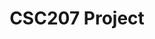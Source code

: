 ---
layout: page
title: CSC207 Project
description: Time Management Application
img: 
importance: 6
category: legacy
redirect: https://github.com/jenci2114/csc207-project
giscus_comments: false
---